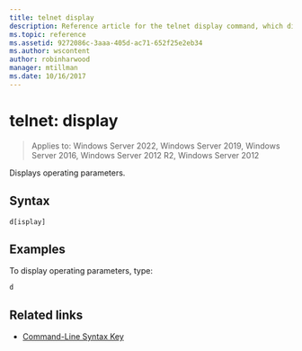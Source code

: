 ```yaml
---
title: telnet display
description: Reference article for the telnet display command, which displays operating parameters.
ms.topic: reference
ms.assetid: 9272086c-3aaa-405d-ac71-652f25e2eb34
ms.author: wscontent
author: robinharwood
manager: mtillman
ms.date: 10/16/2017
---
```


# telnet: display

>Applies to: Windows Server 2022, Windows Server 2019, Windows Server 2016, Windows Server 2012 R2, Windows Server 2012

Displays operating parameters.

## Syntax

```
d[isplay]
```

## Examples

To display operating parameters, type:

```
d
```

## Related links

- [Command-Line Syntax Key](command-line-syntax-key.md)

